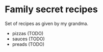 # Family secret recipes

Set of recipes as given by my grandma.

- pizzas (TODO)
- sauces (TODO)
- preads (TODO)

